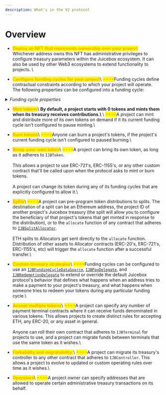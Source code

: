 ```yaml
---
description: What's in the V2 protocol
---
```


# Overview

* <mark style="color:orange;">**Deploy an NFT that represents ownership over your project**</mark> <mark style="color:orange;"></mark><mark style="color:orange;"></mark> \
  Whichever address owns this NFT has administrative privileges to configure treasury parameters within the Juicebox ecosystem. It can also be used by other Web3 ecosystems to extend functionality to projects. \

* <mark style="color:orange;">**Configure funding cycles for your project**</mark>\ <mark style="color:orange;">****</mark>Funding cycles define contractual constraints according to which your project will operate. \
  The following properties can be configured into a funding cycle:

<details>

<summary><em>Funding cycle properties</em></summary>

* <mark style="color:orange;">**Duration**</mark>\
  How long each funding cycle lasts, specified in seconds. All funding cycle properties are unchangeable while it is in progress. Any proposed reconfigurations are only able to take effect during a subsequent cycle. \
  \
  If no reconfigurations were submitted by the project owner or if proposed changes fail the current cycle's ballot, a copy of the latest funding cycle will automatically start once the current one ends. \
  \
  A cycle with no duration lasts indefinitely, and proposed changes can take effect right away.

<!---->

* <mark style="color:orange;">**Distribution limit**</mark>\
  The amount of funds that can be distributed from the project's treasury during a funding cycle. The project owner can pre-program a list of destinations to split distributions.\
  \
  Distributing is a public transaction that anyone can call on a project's behalf.

<!---->

* <mark style="color:orange;">**Overflow allowance**</mark>\ <mark style="color:orange;">****</mark>The amount of treasury funds that the project owner can distribute discretionarily on-demand. \
  \
  This allowance does not reset per-funding cycle, it instead lasts until the project owner explicitly proposes a reconfiguration with a new allowance.

<!---->

* <mark style="color:orange;">**Weight**</mark>\ <mark style="color:orange;">****</mark>A number used to determine how many of the project's tokens should be minted and transferred when payments are received during the funding cycle.

<!---->

* <mark style="color:orange;">**Discount rate**</mark>\ <mark style="color:orange;">****</mark>The percent to automatically decrease the subsequent cycle's weight from the current cycle's weight.\
  \
  The discount rate only applies if the project owner doesn't explicitly reconfigure the subsequent cycle's weight to a custom value.

<!---->

* <mark style="color:orange;">**Ballot**</mark>\ <mark style="color:orange;">****</mark>The address of a contract that adheres to [`IJBFundingCycleBallot`](../specifications/interfaces/ijbfundingcycleballot.md), which can provide custom criteria that prevents a project owner from enacting funding cycle reconfigurations.\
  \
  A simple implementation commonly used by Juicebox projects is to force reconfigurations to be submitted by the project owner at least X days before the end of the current funding cycle, giving the community foresight into any misconfigurations of abuses of power before they take effect.\
  \
  More complex implementation might include on-chain governance.

<!---->

* <mark style="color:orange;">**Reserved rate**</mark>\ <mark style="color:orange;">****</mark>The percent of newly minted tokens during the funding cycle that a project wishes to withhold for custom distributions. The project owner can pre-program a list of destinations to split reserved tokens.

<!---->

* <mark style="color:orange;">**Redemption rate**</mark>\ <mark style="color:orange;">****</mark>The percentage of a project's treasury funds that can be reclaimed by community members by burning the project's tokens during the funding cycle.\
  \
  A rate of 100% suggests a linear proportion, meaning X% of treasury funds can be reclaimed by redeeming X% of the token supply.

<!---->

* <mark style="color:orange;">**Ballot redemption rate**</mark>\ <mark style="color:orange;">****</mark>A project can specify a custom redemption rate that takes effect only when a proposed reconfiguration is waiting to take effect. \
  \
  This can be used to automatically allow for more favorable redemption rates during times of potential change. \

* <mark style="color:orange;">**Pause payments, pause distributions, pause redemptions, pause mint, pause burn**</mark>\ <mark style="color:orange;">****</mark>Projects can pause various bits of its treasury's functionality on a per-funding cycle basis. These functions are unpaused by default.\

* <mark style="color:orange;">**Allow changing tokens, allow terminal migrations, allow controller migrations**</mark>\ <mark style="color:orange;">****</mark>Projects can allow various bits of treasury functionality on a per-funding cycle basis. These functions are disabled by default.

<!---->

* <mark style="color:orange;">**Hold fees**</mark>\ <mark style="color:orange;">****</mark>Any distributions the project makes from its treasury during a funding cycle configured to hold fees will not pay fees directly to the protocol project's treasury. Instead, the project will have the option to add the distributed funds back into its treasury to unlock the held fees. At any point, the project or JuiceboxDAO can process the held fees, which will channel them through to the protocol project's treasury as usual.\
  \
  This allows a project to withdraw funds and later add them back into their Juicebox treasury without incurring fees.\
  \
  This applies to funds distributions from the distribution limit and from its overflow allowance.\

* <mark style="color:orange;">**Data source**</mark>\ <mark style="color:orange;">****</mark>The address of a contract that adheres to [`IJBFundingCycleDataSource`](../specifications/interfaces/ijbfundingcycledatasource.md), which can be used to extend or override what happens when your treasury is receiving funds, and what happens when someone tries to redeem from your treasury.

\


</details>

* <mark style="color:orange;">**Mint tokens**</mark>\ <mark style="color:orange;">****</mark>By default, a project starts with 0 tokens and mints them when its treasury receives contributions.\ <mark style="color:orange;">****</mark>\ <mark style="color:orange;">****</mark>A project can mint and distribute more of its own tokens on demand if it its current funding cycle isn't configured to pause minting.\

* <mark style="color:orange;">**Burn tokens**</mark>\ <mark style="color:orange;">****</mark>Anyone can burn a project's tokens, if the project's current funding cycle isn't configured to paused burning.\

* <mark style="color:orange;">**Bring-your-own token**</mark>\ <mark style="color:orange;">****</mark>A project can bring its own token, as long as it adheres to `IJBToken`.\
  \
  This allows a project to use ERC-721's, ERC-1155's, or any other custom contract that'll be called upon when the protocol asks to mint or burn tokens.\
  \
  A project can change its token during any of its funding cycles that are explicitly configured to allow it.\

* <mark style="color:orange;">**Splits**</mark>\ <mark style="color:orange;">****</mark>A project can pre-program token distributions to splits. The destination of a split can be an Ethereum address, the project ID of another project's Juicebox treasury (the split will allow you to configure the beneficiary of that project's tokens that get minted in response to the distribution), or to the `allocate` function of any contract that adheres to [`IJBSplitAllocator`](../specifications/interfaces/ijbsplitallocator.md). \
  \
  ETH splits to Allocators get sent directly to the `allocate` function. Distribution of other assets to Allocator contracts (ERC-20's, ERC-721's, ERC-1155's, etc) will trigger the `allocate` function after a successful transfer.\

* <mark style="color:orange;">**Custom treasury strategies**</mark>\ <mark style="color:orange;">****</mark>Funding cycles can be configured to use an [`IJBFundingCycleDataSource`](../specifications/interfaces/ijbfundingcycledatasource.md), [`IJBPayDelegate`](../specifications/interfaces/ijbpaydelegate.md), and [`IJBRedemptionDelegate`](../specifications/interfaces/ijbredemptiondelegate.md) to extend or override the default Juicebox protocol's behavior that defines what happens when an address tries to make a payment to your project's treasury, and what happens when someone tries to redeem your tokens during any particular funding cycle.\

* <mark style="color:orange;">**Accept multiple tokens**</mark>\ <mark style="color:orange;">****</mark>A project can specify any number of payment terminal contracts where it can receive funds denominated in various tokens. This allows projects to create distinct rules for accepting ETH, any ERC-20, or any asset in general. \
  \
  Anyone can roll their own contract that adheres to `IJBTerminal` for projects to use, and a project can migrate funds between terminals that use the same token as it wishes.\

* <mark style="color:orange;">**Forkability and migratability.**</mark>\ <mark style="color:orange;">****</mark>A project can migrate its treasury's controller to any other contract that adheres to `IJBController`. This allows a project to evolve to updated or custom operating rules over time as it wishes.\

* <mark style="color:orange;">**Operators**</mark>\ <mark style="color:orange;">****</mark>A project owner can specify addresses that are allowed to operate certain administrative treasury transactions on its behalf.
